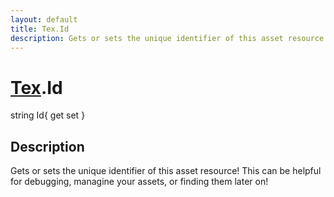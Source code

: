 ```yaml
---
layout: default
title: Tex.Id
description: Gets or sets the unique identifier of this asset resource! This can be helpful for debugging, managine your assets, or finding them later on!
---
```

# [Tex]({{site.url}}/Pages/StereoKit/Tex.html).Id

<div class='signature' markdown='1'>
string Id{ get set }
</div>

## Description
Gets or sets the unique identifier of this asset resource!
This can be helpful for debugging, managine your assets, or finding
them later on!


